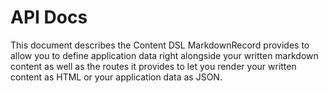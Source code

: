 <!--directory_fragment
{
  "name": "API Docs",
  "author": "Bryant Morrill"
}
-->

<!--fragment
{
  "author": "Bryant Morrill"
}
-->

<!---describe_model
  {
    "type": "markdown_record/demo/example",
    "id":   2,
    "name": "API Docs"
  }
-->

# API Docs

This document describes the Content DSL MarkdownRecord provides to allow you to define application data right alongside your written markdown content as well as the routes it provides to let you render your written content as HTML or your application data as JSON.








